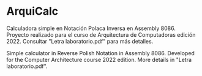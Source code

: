 # ArquiCalc
Calculadora simple en Notación Polaca Inversa en Assembly 8086. Proyecto realizado para el curso de Arquitectura de Computadoras edición 2022. Consultar "Letra laboratorio.pdf" para más detalles.

Simple calculator in Reverse Polish Notation in Assembly 8086. Developed for the Computer Architecture course 2022 edition. More details in "Letra laboratorio.pdf".
